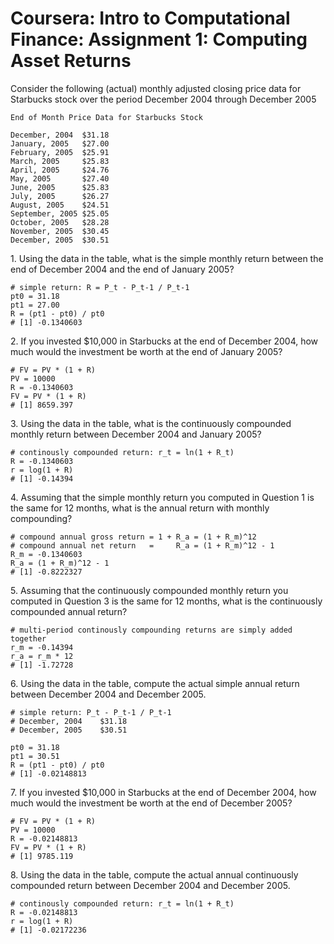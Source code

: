 
# Coursera: Intro to Computational Finance: Assignment 1: Computing Asset Returns

Consider the following (actual) monthly adjusted closing price data for
Starbucks stock over the period December 2004 through December 2005 


    End of Month Price Data for Starbucks Stock

    December, 2004	$31.18
    January, 2005	$27.00
    February, 2005	$25.91
    March, 2005	    $25.83
    April, 2005	    $24.76
    May, 2005	    $27.40
    June, 2005	    $25.83
    July, 2005	    $26.27
    August, 2005	$24.51
    September, 2005	$25.05
    October, 2005	$28.28
    November, 2005	$30.45
    December, 2005	$30.51


1\. Using the data in the table, what is the simple monthly return between the
end of December 2004 and the end of January 2005?

    # simple return: R = P_t - P_t-1 / P_t-1
    pt0 = 31.18
    pt1 = 27.00
    R = (pt1 - pt0) / pt0
    # [1] -0.1340603

2\. If you invested $10,000 in Starbucks at the end of December 2004, how much
would the investment be worth at the end of January 2005?

    # FV = PV * (1 + R)
    PV = 10000
    R = -0.1340603
    FV = PV * (1 + R)
    # [1] 8659.397
   
3\. Using the data in the table, what is the continuously compounded monthly
return between December 2004 and January 2005?

    # continously compounded return: r_t = ln(1 + R_t) 
    R = -0.1340603
    r = log(1 + R)
    # [1] -0.14394

4\. Assuming that the simple monthly return you computed in Question 1 is the
same for 12 months, what is the annual return with monthly compounding?

    # compound annual gross return = 1 + R_a = (1 + R_m)^12
    # compound annual net return   =     R_a = (1 + R_m)^12 - 1
    R_m = -0.1340603
    R_a = (1 + R_m)^12 - 1
    # [1] -0.8222327

5\. Assuming that the continuously compounded monthly return you computed in
Question 3 is the same for 12 months, what is the continuously compounded
annual return? 

    # multi-period continously compounding returns are simply added together
    r_m = -0.14394
    r_a = r_m * 12
    # [1] -1.72728

6\. Using the data in the table, compute the actual simple annual return
between December 2004 and December 2005.

    # simple return: P_t - P_t-1 / P_t-1
    # December, 2004	$31.18
    # December, 2005	$30.51

    pt0 = 31.18
    pt1 = 30.51
    R = (pt1 - pt0) / pt0
    # [1] -0.02148813
    
7\. If you invested $10,000 in Starbucks at the end of December 2004, how much
would the investment be worth at the end of December 2005?

    # FV = PV * (1 + R)
    PV = 10000
    R = -0.02148813
    FV = PV * (1 + R)
    # [1] 9785.119

8\. Using the data in the table, compute the actual annual continuously
compounded return between December 2004 and December 2005.

    # continously compounded return: r_t = ln(1 + R_t) 
    R = -0.02148813
    r = log(1 + R)
    # [1] -0.02172236


